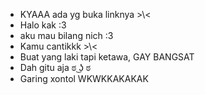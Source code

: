 - KYAAA ada yg buka linknya >\\\<
- Halo kak :3
- aku mau bilang nich :3
- Kamu cantikkk >\\\<
- Buat yang laki tapi ketawa, GAY BANGSAT
- Dah gitu aja ಠ ͜ʖ ಠ
- Garing xontol WKWKKAKAKAK

<!---
Kiyannn/Kiyannn is a ✨ special ✨ repository because its `README.md` (this file) appears on your GitHub profile.
You can click the Preview link to take a look at your changes.
--->

